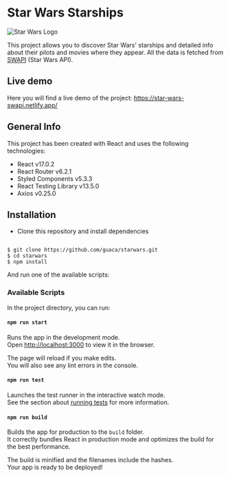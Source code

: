 # Star Wars Starships
![Star Wars Logo](https://upload.wikimedia.org/wikipedia/commons/thumb/6/6c/Star_Wars_Logo.svg/250px-Star_Wars_Logo.svg.png)

This project allows you to discover Star Wars' starships and detailed info about their pilots and movies where they appear. All the data is fetched from [SWAPI](https://swapi.dev) (Star Wars API).

## Live demo
Here you will find a live demo of the project: https://star-wars-swapi.netlify.app/

## General Info
This project has been created with React and uses the following technologies:
- React v17.0.2
- React Router v6.2.1
- Styled Components v5.3.3
- React Testing Library v13.5.0
- Axios v0.25.0

## Installation
- Clone this repository and install dependencies
<pre><code>
$ git clone https://github.com/guaca/starwars.git
$ cd starwars
$ npm install
</code></pre>

And run one of the available scripts:

### Available Scripts

In the project directory, you can run:

#### `npm run start`

Runs the app in the development mode.\
Open [http://localhost:3000](http://localhost:3000) to view it in the browser.

The page will reload if you make edits.\
You will also see any lint errors in the console.

#### `npm run test`

Launches the test runner in the interactive watch mode.\
See the section about [running tests](https://facebook.github.io/create-react-app/docs/running-tests) for more information.

#### `npm run build`

Builds the app for production to the `build` folder.\
It correctly bundles React in production mode and optimizes the build for the best performance.

The build is minified and the filenames include the hashes.\
Your app is ready to be deployed!